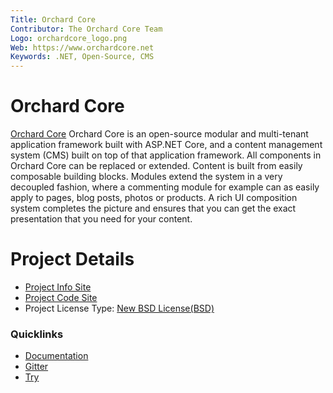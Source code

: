```yaml
---
Title: Orchard Core
Contributor: The Orchard Core Team
Logo: orchardcore_logo.png
Web: https://www.orchardcore.net
Keywords: .NET, Open-Source, CMS
---
```

# Orchard Core

[Orchard Core](https://www.orchardcore.net/) Orchard Core is an 
open-source modular and multi-tenant application framework built 
with ASP.NET Core, and a content management system (CMS) built 
on top of that application framework. All components in Orchard 
Core can be replaced or extended. Content is built from easily
composable building blocks. Modules extend the system in a very
decoupled fashion, where a commenting module for example can as easily
apply to pages, blog posts, photos or products. A rich UI composition
system completes the picture and ensures that you can get the exact
presentation that you need for your content.

# Project Details

* [Project Info Site](https://www.orchardcore.net/)
* [Project Code Site](https://github.com/OrchardCMS/OrchardCore)
* Project License Type: [New BSD License(BSD)](https://github.com/OrchardCMS/OrchardCore/blob/dev/LICENSE)

### Quicklinks

* [Documentation](https://docs.orchardcore.net/)
* [Gitter](https://gitter.im/OrchardCMS/OrchardCore)
* [Try](https://try.orchardcore.net/)
